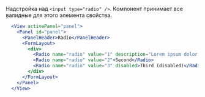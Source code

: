 Надстройка над `<input type="radio" />`. Компонент принимает все валидные для этого элемента свойства.

```jsx
  <View activePanel="panel">
    <Panel id="panel">
      <PanelHeader>Radio</PanelHeader>
      <FormLayout>
        <div>
          <Radio name="radio" value="1" description="Lorem ipsum dolor sit amet, consectetur." defaultChecked>First</Radio>
          <Radio name="radio" value="2">Second</Radio>
          <Radio name="radio" value="3" disabled>Third (disabled)</Radio>
        </div>
      </FormLayout>
    </Panel>
  </View>
```
